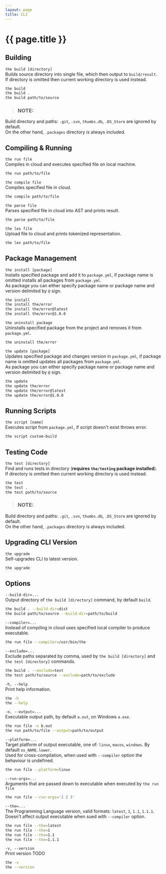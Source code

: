 ```yaml
---
layout: page
title: CLI
---
```


# {{ page.title }}

## Building

`the build [directory]` \
Builds source directory into single file, which then output to `build/result`. \
If directory is omitted then current working directory is used instead.

```bash
the build
the build .
the build path/to/source
```

> ### NOTE:
  Build directory and paths: `.git`, `.svn`, `thumbs.db`, `.DS_Store` are ignored by default. \
  On the other hand, `.packages` directory is always included.

## Compiling & Running

`the run file` \
Compiles in cloud and executes specified file on local machine.

```bash
the run path/to/file
```

`the compile file` \
Compiles specified file in cloud.

```bash
the compile path/to/file
```

`the parse file` \
Parses specified file in cloud into AST and prints result.

```bash
the parse path/to/file
```

`the lex file` \
Upload file to cloud and prints tokenized representation.

```bash
the lex path/to/file
```

## Package Management
`the install [package]` \
Installs specified package and add it to `package.yml`, if package name is omitted installs all packages from `package.yml`. \
As package you can either specify package name or package name and version delimited by `@` sign.

```bash
the install
the install the/error
the install the/error@latest
the install the/error@1.0.0
```

`the uninstall package` \
Uninstalls specified package from the project and removes it from `package.yml`.

```bash
the uninstall the/error
```

`the update [package]` \
Updates specified package and changes version in `package.yml`, if package name is omitted updates all packages from `package.yml`. \
As package you can either specify package name or package name and version delimited by `@` sign.

```bash
the update
the update the/error
the update the/error@latest
the update the/error@1.0.0
```

## Running Scripts
`the script [name]` \
Executes script from `package.yml`, if script doesn't exist throws error.

```bash
the script custom-build
```

## Testing Code
`the test [directory]` \
Find and runs tests in directory (**requires `the/testing` package installed**). \
If directory is omitted then current working directory is used instead.

```bash
the test
the test .
the test path/to/source
```

> ### NOTE:
  Build directory and paths: `.git`, `.svn`, `thumbs.db`, `.DS_Store` are ignored by default. \
  On the other hand, `.packages` directory is always included.

## Upgrading CLI Version
`the upgrade` \
Self-upgrades CLI to latest version.

```bash
the upgrade
```

## Options

`--build-dir=...`\
Output directory of `the build [directory]` command, by default `build`.

```bash
the build . --build-dir=dist
the build path/to/source --build-dir=path/to/build
```

`--compiler=...` \
Instead of compiling in cloud uses specified local compiler to produce executable.

```bash
the run file --compiler=/usr/bin/the
```

`--exclude=...` \
Exclude paths separated by comma, used by `the build [directory]` and `the test [directory]` commands.

```bash
the build . --exclude=test
the test path/to/source --exclude=path/to/exclude
```

`-h, --help` \
Print help information.

```bash
the -h
the --help
```

`-o, --output=...` \
Executable output path, by default `a.out`, on Windows `a.exe`.

```bash
the run file -o b.out
the run path/to/file --output=path/to/output
```

`--platform=...` \
Target platform of output executable, one of: `linux`, `macos`, `windows`. By default `os_NAME.lower`. \
Used for cross-compilation, when used with `--compiler` option the behaviour is undefined.

```bash
the run file --platform=linux
```

`--run-args=...` \
Arguments that are passed down to executable when executed by `the run file`

```bash
the run file --run-args='1 2 3'
```

`--the=...` \
The Programming Language version, valid formats: `latest`, `1`, `1.1`, `1.1.1`. \
Doesn't affect output executable when sued with `--compiler` option.

```bash
the run file --the=latest
the run file --the=1
the run file --the=1.1
the run file --the=1.1.1
```

`-v, --version` \
Print version TODO

```bash
the -v
the --version
```
